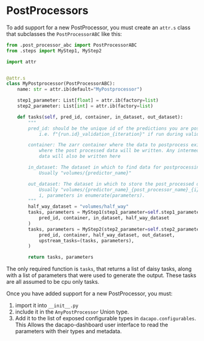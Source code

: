 # PostProcessors

To add support for a new PostProcessor, you must create an `attr.s` class that
subclasses the `PostProcessorABC` like this:

```python
from .post_processor_abc import PostProcessorABC
from .steps import MyStep1, MyStep2

import attr


@attr.s
class MyPostprocessor(PostProcessorABC):
    name: str = attr.ib(default="MyPostprocessor")

    step1_parameter: List[float] = attr.ib(factory=list)
    step2_parameter: List[int] = attr.ib(factory=list)

    def tasks(self, pred_id, container, in_dataset, out_dataset):
        """
        pred_id: should be the unique id of the predictions you are post processing.
            i.e. f"{run.id}_validation_{iteration}" if run during validation

        container: The zarr container where the data to postprocess exists, and
            where the post processed data will be written. Any intermediate
            data will also be written here

        in_dataset: The dataset in which to find data for postprocessing. 
            Usually "volumes/{predictor_name}"

        out_dataset: The dataset in which to store the post_processed data.
            Usually "volumes/{predictor_name}_{post_processor_name}_{i}", for
            i, parameters in enumerate(parameters).
        """
        half_way_dataset = "volumes/half_way"
        tasks, parameters = MyStep1(step1_parameter=self.step1_parameter).tasks(
            pred_id, container, in_dataset, half_way_dataset
        )
        tasks, parameters = MyStep2(step2_parameter=self.step2_parameter).tasks(
            pred_id, container, half_way_dataset, out_dataset,
            upstream_tasks=(tasks, parameters),
        )

        return tasks, parameters

```

The only required function is `tasks`, that returns a list of daisy tasks,
along with a list of parameters that were used to generate the output. These
tasks are all assumed to be cpu only tasks.

Once you have added support for a new PostProcessor, you must:
1) import it into `__init__.py`
2) include it in the `AnyPostProcessor` Union type.
3) Add it to the list of exposed configurable types in `dacapo.configurables`. This Allows
the dacapo-dashboard user interface to read the parameters with their types and metadata.